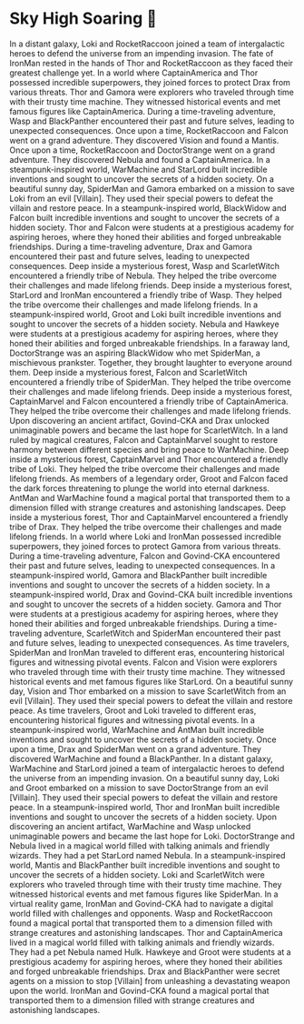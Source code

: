 # Sky High Soaring :gift:

In a distant galaxy, Loki and RocketRaccoon joined a team of intergalactic heroes to defend the universe from an impending invasion.
The fate of IronMan rested in the hands of Thor and RocketRaccoon as they faced their greatest challenge yet.
In a world where CaptainAmerica and Thor possessed incredible superpowers, they joined forces to protect Drax from various threats.
Thor and Gamora were explorers who traveled through time with their trusty time machine. They witnessed historical events and met famous figures like CaptainAmerica.
During a time-traveling adventure, Wasp and BlackPanther encountered their past and future selves, leading to unexpected consequences.
Once upon a time, RocketRaccoon and Falcon went on a grand adventure. They discovered Vision and found a Mantis.
Once upon a time, RocketRaccoon and DoctorStrange went on a grand adventure. They discovered Nebula and found a CaptainAmerica.
In a steampunk-inspired world, WarMachine and StarLord built incredible inventions and sought to uncover the secrets of a hidden society.
On a beautiful sunny day, SpiderMan and Gamora embarked on a mission to save Loki from an evil [Villain]. They used their special powers to defeat the villain and restore peace.
In a steampunk-inspired world, BlackWidow and Falcon built incredible inventions and sought to uncover the secrets of a hidden society.
Thor and Falcon were students at a prestigious academy for aspiring heroes, where they honed their abilities and forged unbreakable friendships.
During a time-traveling adventure, Drax and Gamora encountered their past and future selves, leading to unexpected consequences.
Deep inside a mysterious forest, Wasp and ScarletWitch encountered a friendly tribe of Nebula. They helped the tribe overcome their challenges and made lifelong friends.
Deep inside a mysterious forest, StarLord and IronMan encountered a friendly tribe of Wasp. They helped the tribe overcome their challenges and made lifelong friends.
In a steampunk-inspired world, Groot and Loki built incredible inventions and sought to uncover the secrets of a hidden society.
Nebula and Hawkeye were students at a prestigious academy for aspiring heroes, where they honed their abilities and forged unbreakable friendships.
In a faraway land, DoctorStrange was an aspiring BlackWidow who met SpiderMan, a mischievous prankster. Together, they brought laughter to everyone around them.
Deep inside a mysterious forest, Falcon and ScarletWitch encountered a friendly tribe of SpiderMan. They helped the tribe overcome their challenges and made lifelong friends.
Deep inside a mysterious forest, CaptainMarvel and Falcon encountered a friendly tribe of CaptainAmerica. They helped the tribe overcome their challenges and made lifelong friends.
Upon discovering an ancient artifact, Govind-CKA and Drax unlocked unimaginable powers and became the last hope for ScarletWitch.
In a land ruled by magical creatures, Falcon and CaptainMarvel sought to restore harmony between different species and bring peace to WarMachine.
Deep inside a mysterious forest, CaptainMarvel and Thor encountered a friendly tribe of Loki. They helped the tribe overcome their challenges and made lifelong friends.
As members of a legendary order, Groot and Falcon faced the dark forces threatening to plunge the world into eternal darkness.
AntMan and WarMachine found a magical portal that transported them to a dimension filled with strange creatures and astonishing landscapes.
Deep inside a mysterious forest, Thor and CaptainMarvel encountered a friendly tribe of Drax. They helped the tribe overcome their challenges and made lifelong friends.
In a world where Loki and IronMan possessed incredible superpowers, they joined forces to protect Gamora from various threats.
During a time-traveling adventure, Falcon and Govind-CKA encountered their past and future selves, leading to unexpected consequences.
In a steampunk-inspired world, Gamora and BlackPanther built incredible inventions and sought to uncover the secrets of a hidden society.
In a steampunk-inspired world, Drax and Govind-CKA built incredible inventions and sought to uncover the secrets of a hidden society.
Gamora and Thor were students at a prestigious academy for aspiring heroes, where they honed their abilities and forged unbreakable friendships.
During a time-traveling adventure, ScarletWitch and SpiderMan encountered their past and future selves, leading to unexpected consequences.
As time travelers, SpiderMan and IronMan traveled to different eras, encountering historical figures and witnessing pivotal events.
Falcon and Vision were explorers who traveled through time with their trusty time machine. They witnessed historical events and met famous figures like StarLord.
On a beautiful sunny day, Vision and Thor embarked on a mission to save ScarletWitch from an evil [Villain]. They used their special powers to defeat the villain and restore peace.
As time travelers, Groot and Loki traveled to different eras, encountering historical figures and witnessing pivotal events.
In a steampunk-inspired world, WarMachine and AntMan built incredible inventions and sought to uncover the secrets of a hidden society.
Once upon a time, Drax and SpiderMan went on a grand adventure. They discovered WarMachine and found a BlackPanther.
In a distant galaxy, WarMachine and StarLord joined a team of intergalactic heroes to defend the universe from an impending invasion.
On a beautiful sunny day, Loki and Groot embarked on a mission to save DoctorStrange from an evil [Villain]. They used their special powers to defeat the villain and restore peace.
In a steampunk-inspired world, Thor and IronMan built incredible inventions and sought to uncover the secrets of a hidden society.
Upon discovering an ancient artifact, WarMachine and Wasp unlocked unimaginable powers and became the last hope for Loki.
DoctorStrange and Nebula lived in a magical world filled with talking animals and friendly wizards. They had a pet StarLord named Nebula.
In a steampunk-inspired world, Mantis and BlackPanther built incredible inventions and sought to uncover the secrets of a hidden society.
Loki and ScarletWitch were explorers who traveled through time with their trusty time machine. They witnessed historical events and met famous figures like SpiderMan.
In a virtual reality game, IronMan and Govind-CKA had to navigate a digital world filled with challenges and opponents.
Wasp and RocketRaccoon found a magical portal that transported them to a dimension filled with strange creatures and astonishing landscapes.
Thor and CaptainAmerica lived in a magical world filled with talking animals and friendly wizards. They had a pet Nebula named Hulk.
Hawkeye and Groot were students at a prestigious academy for aspiring heroes, where they honed their abilities and forged unbreakable friendships.
Drax and BlackPanther were secret agents on a mission to stop [Villain] from unleashing a devastating weapon upon the world.
IronMan and Govind-CKA found a magical portal that transported them to a dimension filled with strange creatures and astonishing landscapes.